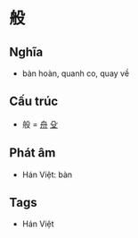 # 般

## Nghĩa

* bàn hoàn, quanh co, quay về

## Cấu trúc
* 般 = [舟](舟.md) [殳](殳.md)

## Phát âm

* Hán Việt: bàn

## Tags
* Hán Việt

<script>window.HANZI_FIELD='般';</script>
